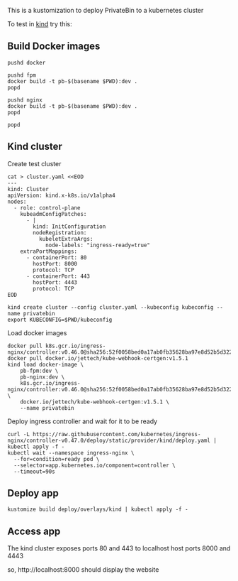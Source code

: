 This is a kustomization to deploy PrivateBin to a kubernetes cluster

To test in [kind](https://kind.sigs.k8s.io/) try this:

## Build Docker images

```shell
pushd docker

pushd fpm
docker build -t pb-$(basename $PWD):dev .
popd

pushd nginx
docker build -t pb-$(basename $PWD):dev .
popd

popd
```

## Kind cluster

Create test cluster

```shell
cat > cluster.yaml <<EOD
---
kind: Cluster
apiVersion: kind.x-k8s.io/v1alpha4
nodes:
  - role: control-plane
    kubeadmConfigPatches:
      - |
        kind: InitConfiguration
        nodeRegistration:
          kubeletExtraArgs:
            node-labels: "ingress-ready=true"
    extraPortMappings:
      - containerPort: 80
        hostPort: 8000
        protocol: TCP
      - containerPort: 443
        hostPort: 4443
        protocol: TCP
EOD

kind create cluster --config cluster.yaml --kubeconfig kubeconfig --name privatebin
export KUBECONFIG=$PWD/kubeconfig
```

Load docker images

```shell
docker pull k8s.gcr.io/ingress-nginx/controller:v0.46.0@sha256:52f0058bed0a17ab0fb35628ba97e8d52b5d32299fbc03cc0f6c7b9ff036b61a
docker pull docker.io/jettech/kube-webhook-certgen:v1.5.1
kind load docker-image \
    pb-fpm:dev \
    pb-nginx:dev \
    k8s.gcr.io/ingress-nginx/controller:v0.46.0@sha256:52f0058bed0a17ab0fb35628ba97e8d52b5d32299fbc03cc0f6c7b9ff036b61a \
    docker.io/jettech/kube-webhook-certgen:v1.5.1 \
    --name privatebin
```

Deploy ingress controller and wait for it to be ready

```shell
curl -L https://raw.githubusercontent.com/kubernetes/ingress-nginx/controller-v0.47.0/deploy/static/provider/kind/deploy.yaml | kubectl apply -f -
kubectl wait --namespace ingress-nginx \
  --for=condition=ready pod \
  --selector=app.kubernetes.io/component=controller \
  --timeout=90s
```

## Deploy app

```shell
kustomize build deploy/overlays/kind | kubectl apply -f -
```

## Access app

The kind cluster exposes ports 80 and 443 to localhost host ports 8000 and 4443

so, http://localhost:8000 should display the website
